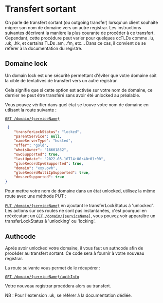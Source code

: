 # Transfert sortant

On parle de transfert sortant (ou outgoing transfer) lorsqu'un client souhaite migrer son nom de domaine vers un autre registrar. Les instructions suivantes décrivent la manière la plus courante de procéder à ce transfert. Cependant, cette procédure peut varier pour quelques ccTLDs comme .lu, .uk, .hk, et certains TLDs .am, .fm, etc...
Dans ce cas, il convient de se référer à la documentation du registre.

## Domaine lock

Un domain lock est une sécurité permettant d'éviter que votre domaine soit la cible de tentatives de transfert vers un autre registrar. 

Cela signifie que si cette option est activée sur votre nom de domaine, ce dernier ne peut être transféré sans avoir été unlocked au préalable.

Vous pouvez vérifier dans quel état se trouve votre nom de domaine en utlisant la route suivante :

 [`GET /domain/{serviceName}`](https://api.ovh.com/console/#/domain/%7BserviceName%7D~GET)

```json
 {
    "transferLockStatus": "locked",
    "parentService": null,
    "nameServerType": "hosted",
    "offer": "gold",
    "whoisOwner": "16601832",
    "owoSupported": true,
    "lastUpdate": "2022-03-10T14:00:40+01:00",
    "glueRecordIpv6Supported": true,
    "domain": "xxx.ovh",
    "glueRecordMultiIpSupported": true,
    "dnssecSupported": true
}
```
Pour mettre votre nom de domaine dans un état unlocked, utilisez la même route avec une méthode PUT :

[`PUT /domain/{serviceName}`](https://api.ovh.com/console/#/domain/%7BserviceName%7D~PUT) en ajoutant le transferLockStatus à 'unlocked'.
Les actions sur ces routes ne sont pas instantanées, c'est pourquoi en rééxécutant un [`GET /domain/{serviceName}`](https://api.ovh.com/console/#/domain/%7BserviceName%7D~GET), vous pouvez voir apparaître un transferLockStatus à 'unlocking' ou 'locking'.


## Authcode

Après avoir unlocked votre domaine, il vous faut un authcode afin de procéder au transfert sortant. Ce code sera à fournir à votre nouveau registrar.

La route suivante vous permet de le récupérer :

[`GET /domain/{serviceName}/authInfo`](https://api.ovh.com/console/#/domain/%7BserviceName%7D/authInfo~GET)

Votre nouveau registrar procédera alors au transfert.

NB : Pour l'extension .uk, se référer à la documentation dédiée.